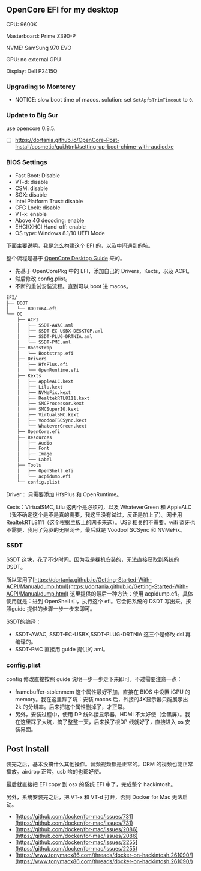 ## OpenCore EFI for my desktop

CPU: 9600K

Masterboard: Prime Z390-P

NVME: SamSung 970 EVO

GPU: no external GPU

Display: Dell P2415Q

### Upgrading to Monterey

- NOTICE: slow boot time of macos. solution: set `SetApfsTrimTimeout` to `0`.

### Update to Big Sur

use opencore 0.8.5.

- [ ] https://dortania.github.io/OpenCore-Post-Install/cosmetic/gui.html#setting-up-boot-chime-with-audiodxe


### BIOS Settings

- Fast Boot: Disable
- VT-d: disable
- CSM: disable
- SGX: disable
- Intel Platform Trust: disable
- CFG Lock: disable
- VT-x: enable
- Above 4G decoding: enable
- EHCI/XHCI Hand-off: enable
- OS type: Windows 8.1/10 UEFI Mode

下面主要说明，我是怎么构建这个 EFI 的，以及中间遇到的坑。

整个流程是基于 [OpenCore Desktop Guide](https://dortania.github.io/OpenCore-Desktop-Guide/) 来的。

- 先基于 OpenCorePkg 中的 EFI，添加自己的 Drivers，Kexts，以及 ACPI。
- 然后修改 config.plist。
- 不断的重试安装流程。直到可以 boot 进 macos。

```bash
EFI/
├── BOOT
│   └── BOOTx64.efi
└── OC
    ├── ACPI
    │   ├── SSDT-AWAC.aml
    │   ├── SSDT-EC-USBX-DESKTOP.aml
    │   ├── SSDT-PLUG-DRTNIA.aml
    │   └── SSDT-PMC.aml
    ├── Bootstrap
    │   └── Bootstrap.efi
    ├── Drivers
    │   ├── HfsPlus.efi
    │   └── OpenRuntime.efi
    ├── Kexts
    │   ├── AppleALC.kext
    │   ├── Lilu.kext
    │   ├── NVMeFix.kext
    │   ├── RealtekRTL8111.kext
    │   ├── SMCProcessor.kext
    │   ├── SMCSuperIO.kext
    │   ├── VirtualSMC.kext
    │   ├── VoodooTSCSync.kext
    │   └── WhateverGreen.kext
    ├── OpenCore.efi
    ├── Resources
    │   ├── Audio
    │   ├── Font
    │   ├── Image
    │   └── Label
    ├── Tools
    │   ├── OpenShell.efi
    │   └── acpidump.efi
    └── config.plist
```

Driver： 只需要添加 HfsPlus 和 OpenRuntime。

Kexts：VirtualSMC, Lilu 这两个是必须的，以及 WhateverGreen 和 AppleALC（我不确定这个是不是真的需要，我这里没有试过，反正是加上了）。网卡用 RealtekRTL8111（这个根据主板上的网卡来选）。USB 相关的不需要。wifi 蓝牙也不需要，我用了免驱的无限网卡。最后就是 VoodooTSCSync 和 NVMeFix。

### SSDT

SSDT 这块，花了不少时间。因为我是裸机安装的，无法直接获取到系统的 DSDT。

所以采用了[https://dortania.github.io/Getting-Started-With-ACPI/Manual/dump.html](https://dortania.github.io/Getting-Started-With-ACPI/Manual/dump.html) 这里提供的最后一种方法：使用 acpidump.efi。具体使用就是：进到 OpenShell 中，执行这个 efi。它会把系统的 DSDT 写出来。按照guide 提供的步骤一步一步来即可。

SSDT的编译：

- SSDT-AWAC, SSDT-EC-USBX,SSDT-PLUG-DRTNIA 这三个是修改 dsl 再编译的。
- SSDT-PMC 直接用 guide 提供的 aml。

### config.plist

config 修改直接按照 guide 说明一步一步走下来即可。不过需要注意一点：

- framebuffer-stolenmem 这个属性最好不加，直接在 BIOS 中设置 iGPU 的 memory。我在这里踩了坑：安装 macos 后，外接的4K显示器只能展示出 2k 的分辨率。后来把这个属性删掉了，才正常。
- 另外，安装过程中，使用 DP 线外接显示器，HDMI 不太好使（会黑屏）。我在这里踩了大坑，搞了整整一天，后来换了根DP 线就好了，直接进入 os 安装界面。

## Post Install

装完之后，基本没搞什么其他操作。音频视频都是正常的。DRM 的视频也能正常播放。airdrop 正常。usb 啥的也都好使。

最后就直接把 EFI copy 到 osx 的系统 EFI 中了，完成整个 hackintosh。

另外，系统安装完之后，把 VT-x 和 VT-d 打开，否则 Docker for Mac 无法启动。

- [https://github.com/docker/for-mac/issues/731](https://github.com/docker/for-mac/issues/731)
- [https://github.com/docker/for-mac/issues/2086](https://github.com/docker/for-mac/issues/2086)
- [https://github.com/docker/for-mac/issues/2255](https://github.com/docker/for-mac/issues/2255)
- [https://www.tonymacx86.com/threads/docker-on-hackintosh.261090/](https://www.tonymacx86.com/threads/docker-on-hackintosh.261090/)
